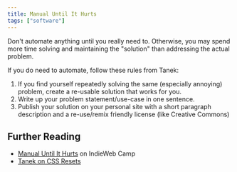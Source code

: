 ```yaml
---
title: Manual Until It Hurts
tags: ["software"]
---
```


Don't automate anything until you really need to. Otherwise, you may spend more time solving and maintaining the "solution" than addressing the actual problem.

If you do need to automate, follow these rules from Tanek:

1. If you find yourself repeatedly solving the same (especially annoying) problem, create a re-usable solution that works for you.
2. Write up your problem statement/use-case in one sentence.
3. Publish your solution on your personal site with a short paragraph description and a re-use/remix friendly license (like Creative Commons)


## Further Reading

- [Manual Until It Hurts](https://indieweb.org/manual_until_it_hurts) on IndieWeb Camp
- [Tanek on CSS Resets](https://tantek.com/2024/263/t1/20-years-undohtml-css-resets)
